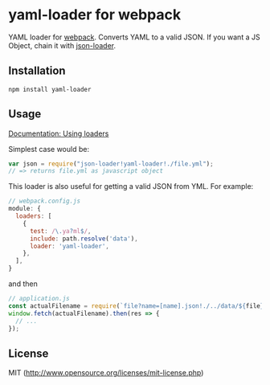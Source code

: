# yaml-loader for webpack

YAML loader for [webpack](http://webpack.github.io/). Converts YAML to a valid JSON. If you want a JS Object, chain it with [json-loader](https://github.com/webpack/json-loader).

## Installation

`npm install yaml-loader`

## Usage

[Documentation: Using loaders](http://webpack.github.io/docs/using-loaders.html)

Simplest case would be:

``` javascript
var json = require("json-loader!yaml-loader!./file.yml");
// => returns file.yml as javascript object
```

This loader is also useful for getting a valid JSON from YML. For example:

```js
// webpack.config.js
module: {
  loaders: [
    {
      test: /\.ya?ml$/,
      include: path.resolve('data'),
      loader: 'yaml-loader',
    },
  ],
}
```

and then

```js
// application.js
const actualFilename = require(`file?name=[name].json!./../data/${file}.yaml`);
window.fetch(actualFilename).then(res => {
  // ...
});
```

## License

MIT (http://www.opensource.org/licenses/mit-license.php)

